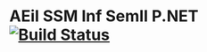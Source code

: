 # AEiI SSM Inf SemII P.NET [![Build Status](https://travis-ci.org/tmikuczewski/AEiI-SSM-Inf-SemII-P.NET.svg?branch=master)](https://travis-ci.org/tmikuczewski/AEiI-SSM-Inf-SemII-P.NET)